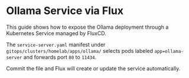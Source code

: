 # Ollama Service via Flux

This guide shows how to expose the Ollama deployment through a Kubernetes Service managed by FluxCD.

The `service-server.yaml` manifest under `gitops/clusters/homelab/apps/ollama/` selects pods labeled `app=ollama-server` and forwards port `80` to `11434`.

Commit the file and Flux will create or update the service automatically.
